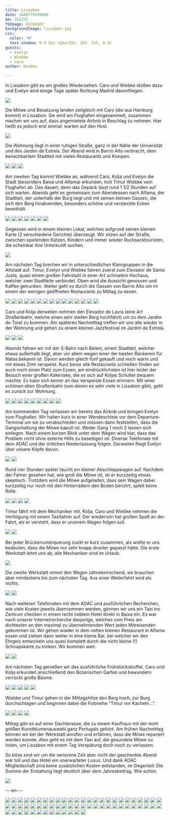 ```yaml
---
title: Lissabon
date: 1440779399000
km: 152575
fbImage: DSC01607
backgroundImage: lissabon.jpg
css:
  color: "#"
  text-shadow: 0 0 5px rgba(255, 255, 255, 0.4)
guests:
  - Evelyn
  - Wiebke
  - Caro
author: Wiebke

---
```


In Lissabon gibt es ein großes Wiedersehen: Caro und Wiebke stoßen dazu und Evelyn wird einige Tage später Richtung Madrid davonfliegen.

![](DSC01607)

Die Möwe und Besatzung landen zeitgleich mit Caro (die aus Hamburg kommt) in Lissabon. Sie wird am Flughafen eingesammelt, zusammen machen wir uns auf, dass angemietete Airbnb in Beschlag zu nehmen. Hier heißt es jedoch erst einmal: warten auf den Host.

![](DSC01612)

Die Wohnung liegt in einer ruhigen Straße, ganz in der Nähe der Universität und des Jardim de Estrela. Der Abend wird in Barrio Alto verbracht, dem benachbartem Stadtteil mit vielen Restaurants und Kneipen.

![](IMG_0718)
![](IMG_0720)
![](DSC01661)

Am zweiten Tag kommt Wiebke an, während Caro, Kolja und Evelyn die Stadt (besonders Baixa und Alfama) erkunden, holt Timur Wiebke vom Flughafen ab. Das dauert, denn das Gepäck lässt rund 1 1/2 Stunden auf sich warten. Abends geht es gemeinsam zum Abendessen nach Alfama, der Stadtteil, der unterhalb der Burg liegt und mit seinen kleinen Gassen, die sich den Berg hinabwinden, besonders schöne und versteckte Ecken bereithält.

![](DSC01621)
![](DSC01626)
![](DSC01629)
![](DSC01632)
![](DSC01633)
![](DSC01635)
![](DSC01639)

Gegessen wird in einem kleinen Lokal, welches aufgrund seinen kleinen Karte (2 verschiedene Gerichte) überzeugt. Wir sitzen auf der Straße, zwischen spielenden Katzen, Kindern und immer wieder Rucksacktouristen, die scheinbar ihre Unterkunft suchen.

![](DSC01649)

Am nächsten Tag brechen wir in unterschiedlichen Kleingruppen in die Altstadt auf: Timur, Evelyn und Wiebke fahren zuerst zum Elevador de Santa Justa, quasi einem großen Fahrstuhl in einer Art schmalem Hochaus, welcher zwei Stadtteile verbindet. Oben wird die Aussicht genossen und Kaffee getrunken. Weiter geht es durch die Gassen von Barrio Alto um im einem der wenigen geöffneten Restaurants zu Mittag zu essen.

![](DSC01651)
![](IMG_0611)
![](IMG_0617)
![](IMG_0622)
![](IMG_0623)
![](IMG_0653)
![](IMG_0655)
![](IMG_0662)
![](IMG_0666)
![](IMG_0670)
![](IMG_0673)
![](IMG_0678)
![](IMG_0679)
![](IMG_0686)
![](IMG_0695)

Caro und Kolja derweilen nehmen den Elevador de Lavra (eine Art Straßenbahn, welche einen sehr steilen Berg hochfährt) um zu dem Jardim do Torel zu kommen. Am späteren Nachmittag treffen wir uns alle wieder in der Wohnung und gehen zu einem kleinen Jazzfestival im Jardim de Estrela.

![](IMG_0699)
![](IMG_0714)
![](DSC01659)

Abends fahren wir mit der S-Bahn nach Belem, einem Stadtteil, welcher etwas außerhalb liegt, aber vor allem wegen einer der besten Bäckerein für Natas bekannt ist. Davon werden gleich fünf gekauft und noch warm und mit etwas Zimt verspeist. Kurz bevor alle Restaurants schließen finden wir auch noch einen Platz zum Essen, am eindrücklichsten ist hier leider der Besuch einer großen Kakerlake, die es sich auf Koljas Schulter bequem machte. Es kann sich keiner an das verspeiste Essen erinnern. Mit einer schönen alten Straßenbahn (von denen es sehr viele in Lissabon gibt), geht es zurück zur Wohnung.  

![](DSC01663)
![](DSC01681)
![](DSC01697)
![](DSC01699)
![](DSC01700)
![](IMG_0724)
![](IMG_0726)
![](IMG_0727)
![](IMG_0734)

Am kommenden Tag verlassen wir bereits das Airbnb und bringen Evelyn zum Flughafen. Wir halten kurz in einer Wendeschleie vor dem Departure-Terminal um sie zu verabschieden und müssen dann feststellen, dass die Gangschaltung der Möwe kaputt ist. Weder Gang 1 noch 2 lassen sich einlegen. Nach einem kurzen Blick unter dem Wagen wird klar, dass das Problem nicht ohne externe Hilfe zu beseitigen ist. Diverse Telefonate mit dem ADAC und der örtlichen Niederlassung folgen. Derweilen fliegt Evelyn über unsere Köpfe davon.

![](IMG_0741)
![](IMG_0750)

Rund vier Stunden später taucht ein kleiner Abschleppwagen auf. Nachdem der Fahrer gesehen hat, wie groß die Möwe ist, ist er kurzzeitig etwas skeptisch. Trotzdem wird die Möwe aufgeladen, dass sein Wagen dabei kurzzeitig nur noch mit den Hinterrädern den Boden berührt, spielt keine Rolle.

![](DSC01715)
![](DSC01718)
![](DSC01725)
![](DSC01734)

Timur fährt mit dem Mechaniker mit, Kolja, Caro und Wiebke nehmen die Verfolgung mit einem Taxifahrer auf. Der wiederrum hat großen Spaß an der Fahrt, als er versteht, dass er unserem Wagen folgen soll.

![](DSC01736)
![](DSC01738)

Bei jeder Brückenunterquerung zuckt er kurz zusammen, als wollte er uns bedeuten, dass die Möwe nur sehr knapp drunter gepasst hätte. Die erste Werkstatt lehnt uns ab, alle Mechaniker sind im Urlaub.

![](DSC01745)

Die zweite Werkstatt nimmt den Wagen zähneknirschend, sie brauchen aber mindestens bis zum nächsten Tag. Aus einer Weiterfahrt wird als nichts.

![](DSC01747)
![](DSC01749)

Nach weiteren Telefonaten mit dem ADAC und ausführlichen Recherchen, wie viele Kosten jeweils übernommen werden, gönnen wir uns ein Taxi ins Zentrum checken in einem recht noblem Hotel direkt in Baixa ein. Es war nach unserer Internetrecherche dasjenige, welches vom Preis am dichtesten an den maximal zu übernehmenden Wert jeden Mitreisenden gekommen ist. Wir gehen wieder in dem netten kleinen Restaurant in Alfama essen und ziehen dann weiter in eine kleine Bar, bei welcher wir den Ehrgeiz entwickeln uns quasi komplett durch die nicht kleine (!) Schnapskarte zu trinken. Wir kommen weit.  

![](DSC01764)
![](DSC01779)

Am nächsten Tag genießen wir das ausführliche Frühstücksbuffet. Caro und Kolja erkunden anschließend den Botanischen Garten und bewundern verrückt große Bäume.

![](DSC01793)
![](DSC01797)
![](DSC01806)
![](DSC01810)
![](DSC01812)


Wiebke und Timur gehen in der Mittagshitze den Berg hoch, zur Burg durchschlagen und beginnen dabei die Fotoreihe “Timur vor Kacheln…”.

![](IMG_0763)
![](IMG_0809)
![](IMG_0764)
![](IMG_0759)

Mittag gibt es auf einer Dachterasse, die zu einem Kaufhaus mit der wohl größen Kunstblumenauswahl ganz Portugals gehört. Am frühen Nachmittag können wir bei der Werkstatt anrufen und erfahren, dass die Möwe repariert werden konnte. Also geht es mit dem Taxi auf, die gesundete Möwe zu holen, um Lissabon mit einem Tag Verspätung doch noch zu verlassen.  

So böse sind wir um die verlorene Zeit aber nicht der geschenkte Abend war toll und das Hotel ein unerwarteter Luxus. Und dank ADAC Mitgliedschaft sind keine zusätzlichen Kosten entstanden, im Gegenteil: Die Summe der Erstattung liegt deutlich über dem Jahresbeitrag. Wie schön.

![](IMG_0819)

---en---

![](DSC01607)
![](DSC01612)
![](DSC01621)
![](DSC01626)
![](DSC01629)
![](DSC01632)
![](DSC01633)
![](DSC01635)
![](DSC01639)
![](DSC01649)
![](DSC01651)
![](IMG_0611)
![](IMG_0617)
![](IMG_0622)
![](IMG_0623)
![](IMG_0653)
![](IMG_0655)
![](IMG_0662)
![](IMG_0666)
![](IMG_0670)
![](IMG_0673)
![](IMG_0678)
![](IMG_0679)
![](IMG_0686)
![](IMG_0695)
![](IMG_0699)
![](IMG_0714)
![](DSC01659)
![](IMG_0718)
![](IMG_0720)
![](DSC01661)
![](DSC01663)
![](DSC01681)
![](DSC01697)
![](DSC01699)
![](DSC01700)
![](IMG_0724)
![](IMG_0726)
![](IMG_0727)
![](IMG_0734)
![](IMG_0741)
![](IMG_0750)
![](DSC01715)
![](DSC01718)
![](DSC01725)
![](DSC01734)
![](DSC01736)
![](DSC01738)
![](DSC01745)
![](DSC01747)
![](DSC01749)
![](DSC01764)
![](DSC01779)
![](IMG_0759)
![](IMG_0763)
![](DSC01793)
![](IMG_0809)
![](DSC01797)
![](DSC01806)
![](DSC01810)
![](DSC01812)
![](IMG_0819)
![](IMG_0764)
